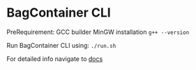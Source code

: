 # BagContainer CLI

PreRequirement:
GCC builder MinGW installation
`g++ --version`

Run BagContainer CLI using:
`./run.sh`

For detailed info navigate to [docs](./doc)